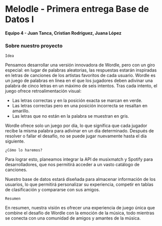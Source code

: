 # Melodle - Primera entrega Base de Datos I
**Equipo 4 - Juan Tanca, Cristian Rodriguez, Juana López**

### Sobre nuestro proyecto

`Idea`

Pensamos desarrollar una versión innovadora de Wordle, pero con un giro especial: en lugar de palabras aleatorias, las respuestas estarán inspiradas en letras de canciones de los artistas favoritos de cada usuario. Wordle es un juego de palabras en línea en el que los jugadores deben adivinar una palabra de cinco letras en un máximo de seis intentos. Tras cada intento, el juego ofrece retroalimentación visual:

- Las letras correctas y en la posición exacta se marcan en verde.
- Las letras correctas pero en una posición incorrecta se resaltan en amarillo.
- Las letras que no están en la palabra se muestran en gris.

Wordle ofrece solo un juego por día, lo que significa que cada jugador recibe la misma palabra para adivinar en un día determinado. Después de resolver o fallar el desafío, no se puede jugar nuevamente hasta el día siguiente.

`¿Cómo lo haremos?`

Para lograr esto, planeamos integrar la API de musixmatch y Spotify para desarrolladores, que nos permitirá acceder a un vasto catálogo de canciones.

Nuestro base de datos estará diseñada para almacenar información de los usuarios, lo que permitirá personalizar su experiencia, competir en tablas de clasificación y compararse con sus amigos. 

`Resumen`

En resumen, nuestra visión es ofrecer una experiencia de juego única que combine el desafío de Wordle con la emoción de la música, todo mientras se conecta con una comunidad de amigos y amantes de la música.